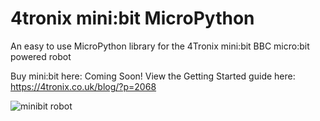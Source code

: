 # 4tronix mini:bit MicroPython
An easy to use MicroPython library for the 4Tronix mini:bit BBC micro:bit powered robot

Buy mini:bit here: Coming Soon!
View the Getting Started guide here: https://4tronix.co.uk/blog/?p=2068

![minibit robot](https://4tronix.co.uk/blog/wp-content/uploads/2019/07/IMG_3085a-300x294.jpg)
